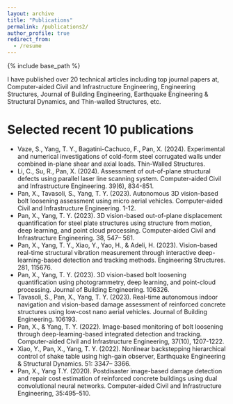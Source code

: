 ```yaml
---
layout: archive
title: "Publications"
permalink: /publications2/
author_profile: true
redirect_from:
  - /resume
---
```


{% include base_path %}

I have published over 20 technical articles including top journal papers at, Computer-aided Civil and Infrastructure Engineering, Engineering Structures, Journal of Building Engineering, Earthquake Engineering & Structural Dynamics, and Thin-walled Structures, etc.

Selected recent 10 publications
======
* Vaze, S., Yang, T. Y., Bagatini-Cachuco, F., Pan, X. (2024). Experimental and numerical investigations of cold-form steel corrugated walls under combined in-plane shear and axial loads. Thin-Walled Structures.
* Li, C., Su, R., Pan, X. (2024). Assessment of out-of-plane structural defects using parallel laser line scanning system. Computer-aided Civil and Infrastructure Engineering. 39(6), 834-851.
* Pan, X., Tavasoli, S., Yang, T. Y. (2023). Autonomous 3D vision-based bolt loosening assessment using micro aerial vehicles. Computer-aided Civil and Infrastructure Engineering. 1-12.
* Pan, X., Yang, T. Y. (2023). 3D vision-based out-of-plane displacement quantification for steel plate structures using structure from motion, deep learning, and point cloud processing. Computer-aided Civil and Infrastructure Engineering. 38, 547– 561.
* Pan, X., Yang, T. Y., Xiao, Y., Yao, H., & Adeli, H. (2023). Vision-based real-time structural vibration measurement through interactive deep-learning-based detection and tracking methods. Engineering Structures. 281, 115676.
* Pan, X., Yang, T. Y. (2023). 3D vision-based bolt loosening quantification using photogrammetry, deep learning, and point-cloud processing. Journal of Building Engineering. 106326.
* Tavasoli, S., Pan, X., Yang, T. Y. (2023). Real-time autonomous indoor navigation and vision-based damage assessment of reinforced concrete structures using low-cost nano aerial vehicles. Journal of Building Engineering. 106193.
* Pan, X., & Yang, T. Y. (2022). Image-based monitoring of bolt loosening through deep-learning-based integrated detection and tracking. Computer-aided Civil and Infrastructure Engineering, 37(10), 1207-1222.
* Xiao, Y., Pan, X., Yang, T. Y. (2022). Nonlinear backstepping hierarchical control of shake table using high-gain observer, Earthquake Engineering & Structural Dynamics. 51: 3347– 3366.
* Pan, X., Yang T.Y. (2020). Postdisaster image-based damage detection and repair cost estimation of reinforced concrete buildings using dual convolutional neural networks. Computer-aided Civil and Infrastructure Engineering, 35:495–510.
